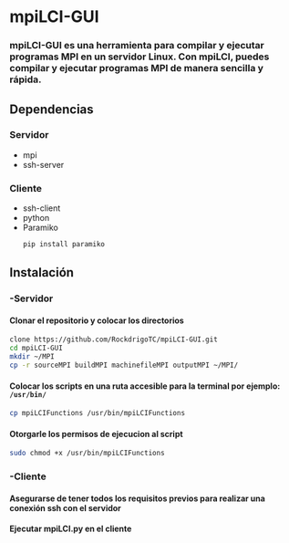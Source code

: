 # mpiLCI-GUI

### mpiLCI-GUI es una herramienta para compilar y ejecutar programas MPI en un servidor Linux. Con mpiLCI, puedes compilar y ejecutar programas MPI de manera sencilla y rápida.

## Dependencias
### Servidor
  - mpi
  - ssh-server
  
### Cliente
- ssh-client
- python
- Paramiko
   ``` sh
   pip install paramiko
   ```
   
## Instalación
### -Servidor

#### Clonar el repositorio y colocar los directorios
``` sh
clone https://github.com/RockdrigoTC/mpiLCI-GUI.git
cd mpiLCI-GUI
mkdir ~/MPI
cp -r sourceMPI buildMPI machinefileMPI outputMPI ~/MPI/
```
#### Colocar los scripts en una ruta accesible para la terminal por ejemplo: ``` /usr/bin/ ```
``` sh
cp mpiLCIFunctions /usr/bin/mpiLCIFunctions
```
#### Otorgarle los permisos de ejecucion al script
``` sh
sudo chmod +x /usr/bin/mpiLCIFunctions
```
### -Cliente

#### Asegurarse de tener todos los requisitos previos para realizar una conexión ssh con el servidor
#### Ejecutar mpiLCI.py en el cliente
